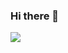 ### Hi there 👋

<!--
**DavidLin1577/DavidLin1577** is a ✨ _special_ ✨ repository because its `README.md` (this file) appears on your GitHub profile.

Here are some ideas to get you started:

- 🔭 I’m currently working on ...
- 🌱 I’m currently learning ...
- 👯 I’m looking to collaborate on ...
- 🤔 I’m looking for help with ...
- 💬 Ask me about ...
📫 How to reach me: @DavidLin1577
- 😄 Pronouns: ...
- ⚡ Fun fact: ...
-->

![](https://github-readme-stats.vercel.app/api?username=DavidLin1577)
